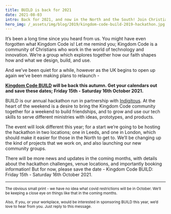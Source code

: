 ```yaml
---
title: BUILD is back for 2021
date: 2021-08-03
intro: Back for 2021, and now in the North and the South! Join Christians in the world of technology and innovation to support and serve ministries with digital projects.
hero_img: /_assets/img/blog/2019/kingdom-code-build-2019-hackathon.jpg
---
```


It’s been a long time since you heard from us. You might have even forgotten what Kingdom Code is! Let me remind you; Kingdom Code is a community of Christians who work in the world of technology and innovation. We’re a group which explores together how our faith shapes how and what we design, build, and use.

And we’ve been quiet for a while, however as the UK begins to open up again we’ve been making plans to relaunch -

**[Kingdom Code BUILD](/build) will be back this autumn. Get your calendars out and save these dates; Friday 15th - Saturday 16th October 2021.**

BUILD is our annual hackathon run in partnership with [Indigitous](https://indigitous.org/). At the heart of the weekend is a desire to bring the Kingdom Code community together for a weekend to build friendships, and to grow and use our tech skills to serve different ministries with ideas, prototypes, and products.

The event will look different this year; for a start we’re going to be hosting the hackathon in two locations; one in Leeds, and one in London, which should make it easier for those in the North to get to. We’ll be changing up the kind of projects that we work on, and also launching our new community groups.

There will be more news and updates in the coming months, with details about the hackathon challenges, venue locations, and importantly booking information! But for now, please save the date - Kingdom Code BUILD: Friday 15th - Saturday 16th October 2021.

<hr />

<small>The obvious small print - we have no idea what covid restrictions will be in October. We’ll be keeping a close eye on things like that in the coming months.</small>

<small>Also, If you, or your workplace, would be interested in sponsoring BUILD this year, we’d love to hear from you. Just reply to this message.</small>
